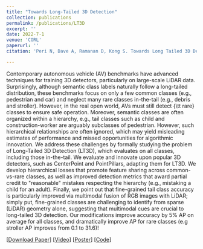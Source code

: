 ```yaml
---
title: "Towards Long-Tailed 3D Detection"
collection: publications
permalink: /publications/LT3D
excerpt: ''
date: 2022-7-1
venue: 'CORL'
paperurl: ''
citation: 'Peri N, Dave A, Ramanan D, Kong S. Towards Long Tailed 3D Detection. In: Conference on Robot Learning, CoRL 2022'

---
```


Contemporary autonomous vehicle (AV) benchmarks have advanced techniques for training 3D detectors, particularly on large-scale LiDAR data. Surprisingly, although semantic class labels naturally follow a long-tailed distribution, these benchmarks focus on only a few common classes (e.g., pedestrian and car) and neglect many rare classes in-the-tail (e.g., debris and stroller). However, in the real open world, AVs must still detect {\tt rare} classes to ensure safe operation. Moreover, semantic classes are often organized within a hierarchy, e.g., tail classes such as child and construction-worker are arguably subclasses of pedestrian. However, such hierarchical relationships are often ignored, which may yield misleading estimates of performance and missed opportunities for algorithmic innovation. We address these challenges by formally studying the problem of Long-Tailed 3D Detection (LT3D), which evaluates on all classes, including those in-the-tail. We evaluate and innovate upon popular 3D detectors, such as CenterPoint and PointPillars, adapting them for LT3D. We develop hierarchical losses that promote feature sharing across common-vs-rare classes, as well as improved detection metrics that award partial credit to "reasonable" mistakes respecting the hierarchy (e.g., mistaking a child for an adult). Finally, we point out that fine-grained tail class accuracy is particularly improved via multimodal fusion of RGB images with LiDAR; simply put, fine-grained classes are challenging to identify from sparse (LiDAR) geometry alone, suggesting that multimodal cues are crucial to  long-tailed 3D detection. Our modifications improve accuracy by 5\% AP on average for all classes, and dramatically improve AP for rare classes (e.g stroller AP improves from 0.1 to 31.6)! 

[[Download Paper](http://neeharperi.com/files/LT3D.pdf)] 
[[Video](https://youtu.be/1O1pT72wnmQ)]
[[Poster](http://neeharperi.com/files/LT3DPoster.pdf)]
[[Code](https://github.com/neeharperi/LT3D)]
